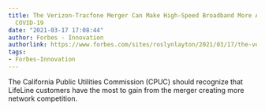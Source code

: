 ```yaml
---
title: The Verizon-Tracfone Merger Can Make High-Speed Broadband More Accessible During
  COVID-19
date: "2021-03-17 17:08:44"
author: Forbes - Innovation
authorlink: https://www.forbes.com/sites/roslynlayton/2021/03/17/the-verizon-tracfone-merger-can-make-high-speed-broadband-more-accessible-during-covid-19/
tags:
- Forbes-Innovation
---
```

The California Public Utilities Commission (CPUC) should recognize that LifeLine customers have the most to gain from the merger creating more network competition.